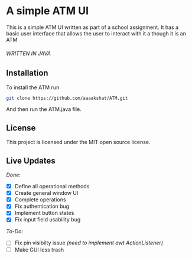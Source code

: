 # A simple ATM UI

This is a simple ATM UI written as part of a school assignment. It has a basic user interface that allows the user to interact with it a though it is an ATM

###### WRITTEN IN JAVA

## Installation

To install the ATM run
```bash
git clone https://github.com/aaaakshat/ATM.git
```
And then run the ATM.java file.

## License

This project is licensed under the MIT open source license.

## Live Updates

_Done:_  
- [x] Define all operational methods
- [x] Create general window UI
- [x] Complete operations
- [x] Fix authentication bug
- [x] Implement button states
- [x] Fix input field usability bug 

_To-Do:_  
- [ ] Fix pin visibilty issue _(need to implement awt ActionListener)_
- [ ] Make GUI less trash
